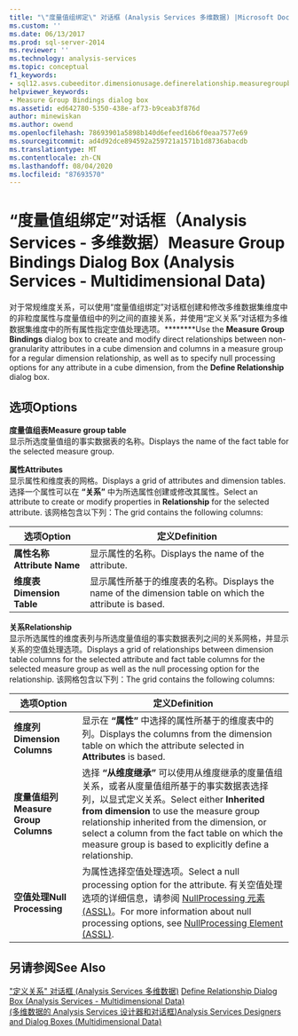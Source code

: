 ```yaml
---
title: "\"度量值组绑定\" 对话框 (Analysis Services 多维数据) |Microsoft Docs"
ms.custom: ''
ms.date: 06/13/2017
ms.prod: sql-server-2014
ms.reviewer: ''
ms.technology: analysis-services
ms.topic: conceptual
f1_keywords:
- sql12.asvs.cubeeditor.dimensionusage.definerelationship.measuregroupbindings.f1
helpviewer_keywords:
- Measure Group Bindings dialog box
ms.assetid: ed642780-5350-438e-af73-b9ceab3f876d
author: minewiskan
ms.author: owend
ms.openlocfilehash: 78693901a5898b140d6efeed16b6f0eaa7577e69
ms.sourcegitcommit: ad4d92dce894592a259721a1571b1d8736abacdb
ms.translationtype: MT
ms.contentlocale: zh-CN
ms.lasthandoff: 08/04/2020
ms.locfileid: "87693570"
---
```

# <a name="measure-group-bindings-dialog-box-analysis-services---multidimensional-data"></a><span data-ttu-id="c28db-102">“度量值组绑定”对话框（Analysis Services - 多维数据）</span><span class="sxs-lookup"><span data-stu-id="c28db-102">Measure Group Bindings Dialog Box (Analysis Services - Multidimensional Data)</span></span>
  <span data-ttu-id="c28db-103">对于常规维度关系，可以使用“度量值组绑定”对话框创建和修改多维数据集维度中的非粒度属性与度量值组中的列之间的直接关系，并使用“定义关系”对话框为多维数据集维度中的所有属性指定空值处理选项。\*\*\*\*\*\*\*\*</span><span class="sxs-lookup"><span data-stu-id="c28db-103">Use the **Measure Group Bindings** dialog box to create and modify direct relationships between non-granularity attributes in a cube dimension and columns in a measure group for a regular dimension relationship, as well as to specify null processing options for any attribute in a cube dimension, from the **Define Relationship** dialog box.</span></span>  
  
## <a name="options"></a><span data-ttu-id="c28db-104">选项</span><span class="sxs-lookup"><span data-stu-id="c28db-104">Options</span></span>  
 <span data-ttu-id="c28db-105">**度量值组表**</span><span class="sxs-lookup"><span data-stu-id="c28db-105">**Measure group table**</span></span>  
 <span data-ttu-id="c28db-106">显示所选度量值组的事实数据表的名称。</span><span class="sxs-lookup"><span data-stu-id="c28db-106">Displays the name of the fact table for the selected measure group.</span></span>  
  
 <span data-ttu-id="c28db-107">**属性**</span><span class="sxs-lookup"><span data-stu-id="c28db-107">**Attributes**</span></span>  
 <span data-ttu-id="c28db-108">显示属性和维度表的网格。</span><span class="sxs-lookup"><span data-stu-id="c28db-108">Displays a grid of attributes and dimension tables.</span></span> <span data-ttu-id="c28db-109">选择一个属性可以在 **“关系”** 中为所选属性创建或修改其属性。</span><span class="sxs-lookup"><span data-stu-id="c28db-109">Select an attribute to create or modify properties in **Relationship** for the selected attribute.</span></span> <span data-ttu-id="c28db-110">该网格包含以下列：</span><span class="sxs-lookup"><span data-stu-id="c28db-110">The grid contains the following columns:</span></span>  
  
|<span data-ttu-id="c28db-111">选项</span><span class="sxs-lookup"><span data-stu-id="c28db-111">Option</span></span>|<span data-ttu-id="c28db-112">定义</span><span class="sxs-lookup"><span data-stu-id="c28db-112">Definition</span></span>|  
|------------|----------------|  
|<span data-ttu-id="c28db-113">**属性名称**</span><span class="sxs-lookup"><span data-stu-id="c28db-113">**Attribute Name**</span></span>|<span data-ttu-id="c28db-114">显示属性的名称。</span><span class="sxs-lookup"><span data-stu-id="c28db-114">Displays the name of the attribute.</span></span>|  
|<span data-ttu-id="c28db-115">**维度表**</span><span class="sxs-lookup"><span data-stu-id="c28db-115">**Dimension Table**</span></span>|<span data-ttu-id="c28db-116">显示属性所基于的维度表的名称。</span><span class="sxs-lookup"><span data-stu-id="c28db-116">Displays the name of the dimension table on which the attribute is based.</span></span>|  
  
 <span data-ttu-id="c28db-117">**关系**</span><span class="sxs-lookup"><span data-stu-id="c28db-117">**Relationship**</span></span>  
 <span data-ttu-id="c28db-118">显示所选属性的维度表列与所选度量值组的事实数据表列之间的关系网格，并显示关系的空值处理选项。</span><span class="sxs-lookup"><span data-stu-id="c28db-118">Displays a grid of relationships between dimension table columns for the selected attribute and fact table columns for the selected measure group as well as the null processing option for the relationship.</span></span> <span data-ttu-id="c28db-119">该网格包含以下列：</span><span class="sxs-lookup"><span data-stu-id="c28db-119">The grid contains the following columns:</span></span>  
  
|<span data-ttu-id="c28db-120">选项</span><span class="sxs-lookup"><span data-stu-id="c28db-120">Option</span></span>|<span data-ttu-id="c28db-121">定义</span><span class="sxs-lookup"><span data-stu-id="c28db-121">Definition</span></span>|  
|------------|----------------|  
|<span data-ttu-id="c28db-122">**维度列**</span><span class="sxs-lookup"><span data-stu-id="c28db-122">**Dimension Columns**</span></span>|<span data-ttu-id="c28db-123">显示在 **“属性”** 中选择的属性所基于的维度表中的列。</span><span class="sxs-lookup"><span data-stu-id="c28db-123">Displays the columns from the dimension table on which the attribute selected in **Attributes** is based.</span></span>|  
|<span data-ttu-id="c28db-124">**度量值组列**</span><span class="sxs-lookup"><span data-stu-id="c28db-124">**Measure Group Columns**</span></span>|<span data-ttu-id="c28db-125">选择 **“从维度继承”** 可以使用从维度继承的度量值组关系，或者从度量值组所基于的事实数据表选择列，以显式定义关系。</span><span class="sxs-lookup"><span data-stu-id="c28db-125">Select either **Inherited from dimension** to use the measure group relationship inherited from the dimension, or select a column from the fact table on which the measure group is based to explicitly define a relationship.</span></span>|  
|<span data-ttu-id="c28db-126">**空值处理**</span><span class="sxs-lookup"><span data-stu-id="c28db-126">**Null Processing**</span></span>|<span data-ttu-id="c28db-127">为属性选择空值处理选项。</span><span class="sxs-lookup"><span data-stu-id="c28db-127">Select a null processing option for the attribute.</span></span> <span data-ttu-id="c28db-128">有关空值处理选项的详细信息，请参阅 [NullProcessing 元素 (ASSL)](https://docs.microsoft.com/bi-reference/assl/properties/nullprocessing-element-assl)。</span><span class="sxs-lookup"><span data-stu-id="c28db-128">For more information about null processing options, see [NullProcessing Element &#40;ASSL&#41;](https://docs.microsoft.com/bi-reference/assl/properties/nullprocessing-element-assl).</span></span>|  
  
## <a name="see-also"></a><span data-ttu-id="c28db-129">另请参阅</span><span class="sxs-lookup"><span data-stu-id="c28db-129">See Also</span></span>  
 <span data-ttu-id="c28db-130">["定义关系" 对话框 &#40;Analysis Services 多维数据&#41;](define-relationship-dialog-box-analysis-services-multidimensional-data.md) </span><span class="sxs-lookup"><span data-stu-id="c28db-130">[Define Relationship Dialog Box &#40;Analysis Services - Multidimensional Data&#41;](define-relationship-dialog-box-analysis-services-multidimensional-data.md) </span></span>  
 [<span data-ttu-id="c28db-131">&#40;多维数据的 Analysis Services 设计器和对话框&#41;</span><span class="sxs-lookup"><span data-stu-id="c28db-131">Analysis Services Designers and Dialog Boxes &#40;Multidimensional Data&#41;</span></span>](analysis-services-designers-and-dialog-boxes-multidimensional-data.md)  
  
  
